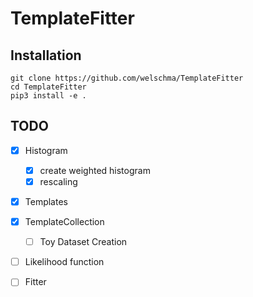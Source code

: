 # TemplateFitter

## Installation

```
git clone https://github.com/welschma/TemplateFitter
cd TemplateFitter
pip3 install -e .
```

## TODO

- [x] Histogram
  - [x] create weighted histogram
  - [x] rescaling
- [x] Templates
- [x] TemplateCollection
  - [ ] Toy Dataset Creation
- [ ] Likelihood function
- [ ] Fitter
  